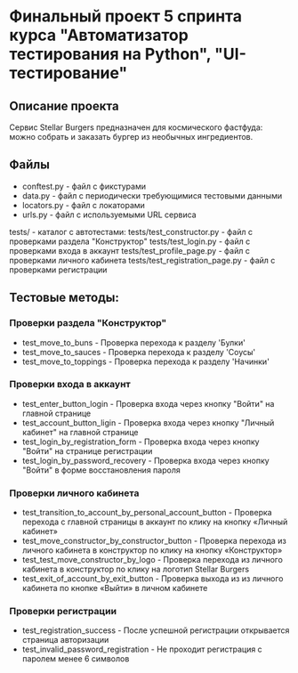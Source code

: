 # Финальный проект 5 спринта курса "Автоматизатор тестирования на Python", "UI-тестирование"

## Описание проекта

Сервис Stellar Burgers предназначен для космического фастфуда: можно собрать и заказать бургер из необычных ингредиентов.

## Файлы

- conftest.py - файл с фикстурами
- data.py  -  файл с периодически требующимися тестовыми данными
- locators.py -  файл с локаторами
- urls.py  -  файл с используемыми URL сервиса

tests/ - каталог с автотестами:
tests/test_constructor.py - файл с проверками раздела "Конструктор"
tests/test_login.py - файл с проверками входа в аккаунт
tests/test_profile_page.py - файл с проверками личного кабинета
tests/test_registration_page.py - файл с проверками регистрации

## Тестовые методы:

### Проверки раздела "Конструктор"

- test_move_to_buns - Проверка перехода к разделу 'Булки' 
- test_move_to_sauces - Проверка перехода к разделу 'Соусы'
- test_move_to_toppings - Проверка перехода к разделу 'Начинки'

### Проверки входа в аккаунт

- test_enter_button_login - Проверка входа через кнопку "Войти" на главной странице
- test_account_button_ligin - Проверка входа через кнопку "Личный кабинет" на главной странице
- test_login_by_registration_form - Проверка входа через кнопку "Войти" на странице регистрации
- test_login_by_password_recovery - Проверка входа через кнопку "Войти" в форме восстановления пароля

### Проверки личного кабинета

- test_transition_to_account_by_personal_account_button - Проверка перехода с главной страницы в аккаунт по клику на кнопку «Личный кабинет»
- test_move_constructor_by_constructor_button - Проверка перехода из личного кабинета в конструктор по клику на кнопку «Конструктор»
- test_test_move_constructor_by_logo - Проверка перехода из личного кабинета в конструктор по клику на логотип Stellar Burgers
- test_exit_of_account_by_exit_button - Проверка выхода из из личного кабинета по кнопке «Выйти» в личном кабинете

### Проверки регистрации

- test_registration_success - После успешной регистрации открывается страница авторизации
- test_invalid_password_registration - Не проходит регистрация с паролем менее 6 символов